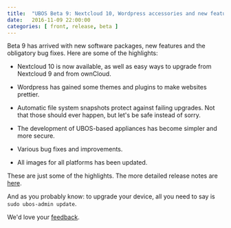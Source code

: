 ```yaml
---
title:  "UBOS Beta 9: Nextcloud 10, Wordpress accessories and new features"
date:   2016-11-09 22:00:00
categories: [ front, release, beta ]
---
```


Beta 9 has arrived with new software packages, new features and the obligatory
bug fixes. Here are some of the highlights:

* Nextcloud 10 is now available, as well as easy ways to upgrade from Nextcloud 9
  and from ownCloud.

* Wordpress has gained some themes and plugins to make websites prettier.

* Automatic file system snapshots protect against failing upgrades. Not that those should
  ever happen, but let's be safe instead of sorry.

* The development of UBOS-based appliances has become simpler and more secure.

* Various bug fixes and improvements.

* All images for all platforms has been updated.

These are just some of the highlights. The more detailed release notes are
<a href="/docs/releases/beta9/release-notes/">here</a>.

And as you probably know: to upgrade your device, all you need to say is
``sudo ubos-admin update``.

We'd love your <a href="/community/">feedback</a>.
